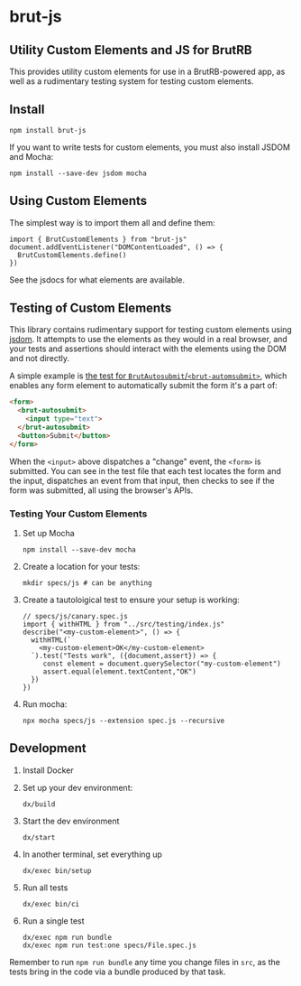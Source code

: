 # brut-js

## Utility Custom Elements and JS for BrutRB

This provides utility custom elements for use in a BrutRB-powered app, as well as a rudimentary testing system for testing custom
elements.

## Install

```
npm install brut-js
```

If you want to write tests for custom elements, you must also install JSDOM and Mocha:

```
npm install --save-dev jsdom mocha
```

## Using Custom Elements

The simplest way is to import them all and define them:

```
import { BrutCustomElements } from "brut-js"
document.addEventListener("DOMContentLoaded", () => {
  BrutCustomElements.define()
})
```

See the jsdocs for what elements are available.

## Testing of Custom Elements

This library contains rudimentary support for testing custom elements using [jsdom](https://github.com/jsdom/jsdom). It attempts to
use the elements as they would in a real browser, and your tests and assertions should interact with the elements using the DOM and
not directly.

A simple example is [the test for `BrutAutosubmit`/`<brut-automsubmit>`](./specs/BrutAutosubmit.spec.js), which enables any form
element to automatically submit the form it's a part of:

```html
<form>
  <brut-autosubmit>
    <input type="text">
  </brut-autosubmit>
  <button>Submit</button>
</form>
```

When the `<input>` above dispatches a "change" event, the `<form>` is submitted.  You can see in the test file that each test locates
the form and the input, dispatches an event from that input, then checks to see if the form was submitted, all using the browser's
APIs.

### Testing Your Custom Elements

1. Set up Mocha

   ```
   npm install --save-dev mocha
   ```
2. Create a location for your tests:

   ```
   mkdir specs/js # can be anything
   ```
3. Create a tautoloigical test to ensure your setup is working:

   ```
   // specs/js/canary.spec.js
   import { withHTML } from "../src/testing/index.js"
   describe("<my-custom-element>", () => {
     withHTML(`
       <my-custom-element>OK</my-custom-element>
     `).test("Tests work", ({document,assert}) => {
        const element = document.querySelector("my-custom-element")
        assert.equal(element.textContent,"OK")
     })
   })
   ```
4. Run mocha:

   ```
   npx mocha specs/js --extension spec.js --recursive
   ```

## Development

1. Install Docker
1. Set up your dev environment:

   ```
   dx/build
   ```
1. Start the dev environment

   ```
   dx/start
   ```
1. In another terminal, set everything up

   ```
   dx/exec bin/setup
   ```
1. Run all tests

   ```
   dx/exec bin/ci
   ```
1. Run a single test

   ```
   dx/exec npm run bundle
   dx/exec npm run test:one specs/File.spec.js
   ```

Remember to run `npm run bundle` any time you change files in `src`, as the tests bring in the code via a bundle produced by that
task.
